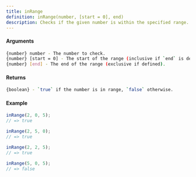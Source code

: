 ```yaml
---
title: inRange
definition: inRange(number, [start = 0], end)
description: Checks if the given number is within the specified range.
---
```



#### Arguments


```bash
{number} number - The number to check.
{number} [start = 0] - The start of the range (inclusive if `end` is defined).
{number} [end] - The end of the range (exclusive if defined).
```


#### Returns


```bash
{boolean} - `true` if the number is in range, `false` otherwise.
```


#### Example


```ts
inRange(2, 0, 5);
// => true

inRange(2, 5, 0);
// => true

inRange(2, 2, 5);
// => true

inRange(5, 0, 5);
// => false
```